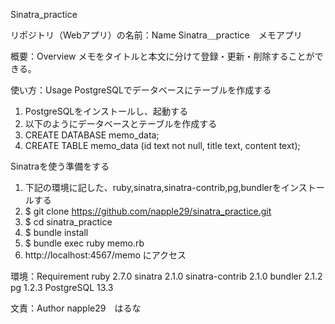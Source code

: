 Sinatra_practice

リポジトリ（Webアプリ）の名前：Name
Sinatra＿practice　メモアプリ

概要：Overview
メモをタイトルと本文に分けて登録・更新・削除することができる。

使い方：Usage
 PostgreSQLでデータベースにテーブルを作成する
1. PostgreSQLをインストールし、起動する
2. 以下のようにデータベースとテーブルを作成する
3. CREATE DATABASE memo_data;
4. CREATE TABLE memo_data
	(id text not null,
	title text,
	content text);

Sinatraを使う準備をする
1. 下記の環境に記した、ruby,sinatra,sinatra-contrib,pg,bundlerをインストールする
2. $ git clone https://github.com/napple29/sinatra_practice.git
3. $ cd sinatra_practice
4. $ bundle install
5. $ bundle exec ruby memo.rb
6. http://localhost:4567/memo にアクセス

環境：Requirement
ruby 2.7.0 
sinatra 2.1.0 
sinatra-contrib 2.1.0 
bundler 2.1.2 
pg 1.2.3
PostgreSQL 13.3

文責：Author
napple29　はるな
